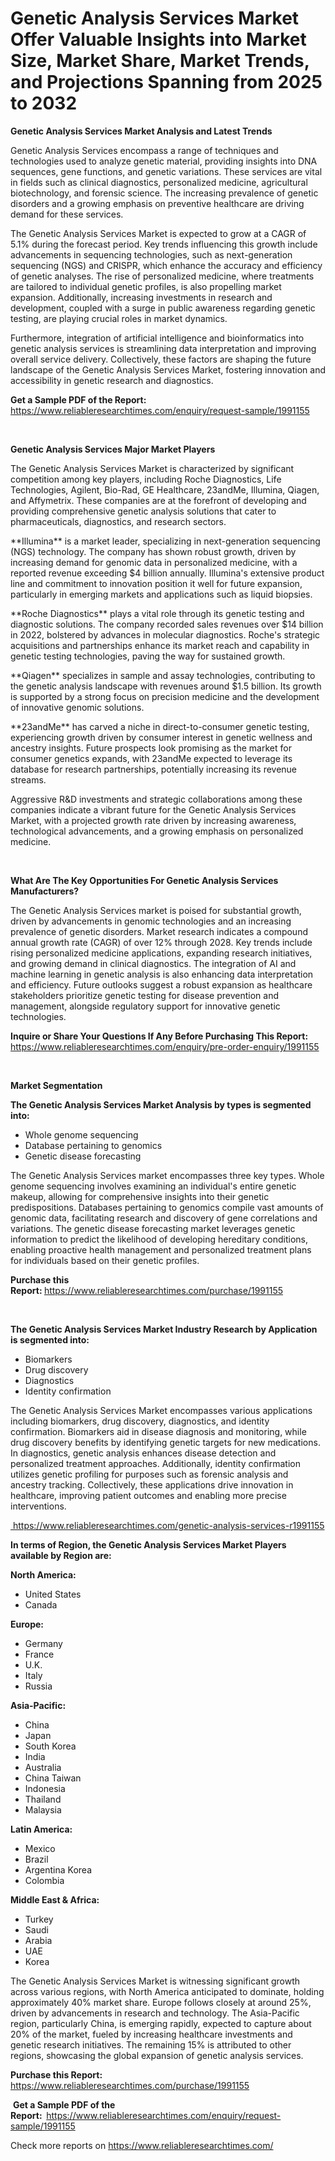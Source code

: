 <p><h1>Genetic Analysis Services Market Offer Valuable Insights into Market Size, Market Share, Market Trends, and Projections Spanning from 2025 to 2032</h1></p><p><strong>Genetic Analysis Services Market Analysis and Latest Trends</strong></p>
<p><p>Genetic Analysis Services encompass a range of techniques and technologies used to analyze genetic material, providing insights into DNA sequences, gene functions, and genetic variations. These services are vital in fields such as clinical diagnostics, personalized medicine, agricultural biotechnology, and forensic science. The increasing prevalence of genetic disorders and a growing emphasis on preventive healthcare are driving demand for these services.</p><p>The Genetic Analysis Services Market is expected to grow at a CAGR of 5.1% during the forecast period. Key trends influencing this growth include advancements in sequencing technologies, such as next-generation sequencing (NGS) and CRISPR, which enhance the accuracy and efficiency of genetic analyses. The rise of personalized medicine, where treatments are tailored to individual genetic profiles, is also propelling market expansion. Additionally, increasing investments in research and development, coupled with a surge in public awareness regarding genetic testing, are playing crucial roles in market dynamics.</p><p>Furthermore, integration of artificial intelligence and bioinformatics into genetic analysis services is streamlining data interpretation and improving overall service delivery. Collectively, these factors are shaping the future landscape of the Genetic Analysis Services Market, fostering innovation and accessibility in genetic research and diagnostics.</p></p>
<p><strong>Get a Sample PDF of the Report:&nbsp;</strong> <a href="https://www.reliableresearchtimes.com/enquiry/request-sample/1991155?utm_campaign=2273&utm_medium=2&utm_source=Github&utm_content=ia&utm_term=03032025&utm_id=genetic-analysis-services">https://www.reliableresearchtimes.com/enquiry/request-sample/1991155</a></p>
<p>&nbsp;</p>
<p><strong>Genetic Analysis Services Major Market Players</strong></p>
<p><p>The Genetic Analysis Services Market is characterized by significant competition among key players, including Roche Diagnostics, Life Technologies, Agilent, Bio-Rad, GE Healthcare, 23andMe, Illumina, Qiagen, and Affymetrix. These companies are at the forefront of developing and providing comprehensive genetic analysis solutions that cater to pharmaceuticals, diagnostics, and research sectors.</p><p>**Illumina** is a market leader, specializing in next-generation sequencing (NGS) technology. The company has shown robust growth, driven by increasing demand for genomic data in personalized medicine, with a reported revenue exceeding $4 billion annually. Illumina's extensive product line and commitment to innovation position it well for future expansion, particularly in emerging markets and applications such as liquid biopsies.</p><p>**Roche Diagnostics** plays a vital role through its genetic testing and diagnostic solutions. The company recorded sales revenues over $14 billion in 2022, bolstered by advances in molecular diagnostics. Roche's strategic acquisitions and partnerships enhance its market reach and capability in genetic testing technologies, paving the way for sustained growth.</p><p>**Qiagen** specializes in sample and assay technologies, contributing to the genetic analysis landscape with revenues around $1.5 billion. Its growth is supported by a strong focus on precision medicine and the development of innovative genomic solutions.</p><p>**23andMe** has carved a niche in direct-to-consumer genetic testing, experiencing growth driven by consumer interest in genetic wellness and ancestry insights. Future prospects look promising as the market for consumer genetics expands, with 23andMe expected to leverage its database for research partnerships, potentially increasing its revenue streams.</p><p>Aggressive R&D investments and strategic collaborations among these companies indicate a vibrant future for the Genetic Analysis Services Market, with a projected growth rate driven by increasing awareness, technological advancements, and a growing emphasis on personalized medicine.</p></p>
<p>&nbsp;</p>
<p><strong>What Are The Key Opportunities For Genetic Analysis Services Manufacturers?</strong></p>
<p><p>The Genetic Analysis Services market is poised for substantial growth, driven by advancements in genomic technologies and an increasing prevalence of genetic disorders. Market research indicates a compound annual growth rate (CAGR) of over 12% through 2028. Key trends include rising personalized medicine applications, expanding research initiatives, and growing demand in clinical diagnostics. The integration of AI and machine learning in genetic analysis is also enhancing data interpretation and efficiency. Future outlooks suggest a robust expansion as healthcare stakeholders prioritize genetic testing for disease prevention and management, alongside regulatory support for innovative genetic technologies.</p></p>
<p><strong>Inquire or Share Your Questions If Any Before Purchasing This Report:</strong> <a href="https://www.reliableresearchtimes.com/enquiry/pre-order-enquiry/1991155?utm_campaign=2273&utm_medium=2&utm_source=Github&utm_content=ia&utm_term=03032025&utm_id=genetic-analysis-services">https://www.reliableresearchtimes.com/enquiry/pre-order-enquiry/1991155</a></p>
<p>&nbsp;</p>
<p><strong>Market Segmentation</strong></p>
<p><strong>The Genetic Analysis Services Market Analysis by types is segmented into:</strong></p>
<p><ul><li>Whole genome sequencing</li><li>Database pertaining to genomics</li><li>Genetic disease forecasting</li></ul></p>
<p><p>The Genetic Analysis Services market encompasses three key types. Whole genome sequencing involves examining an individual's entire genetic makeup, allowing for comprehensive insights into their genetic predispositions. Databases pertaining to genomics compile vast amounts of genomic data, facilitating research and discovery of gene correlations and variations. The genetic disease forecasting market leverages genetic information to predict the likelihood of developing hereditary conditions, enabling proactive health management and personalized treatment plans for individuals based on their genetic profiles.</p></p>
<p><strong>Purchase this Report:&nbsp;</strong><a href="https://www.reliableresearchtimes.com/purchase/1991155?utm_campaign=2273&utm_medium=2&utm_source=Github&utm_content=ia&utm_term=03032025&utm_id=genetic-analysis-services">https://www.reliableresearchtimes.com/purchase/1991155</a></p>
<p>&nbsp;</p>
<p><strong>The Genetic Analysis Services Market Industry Research by Application is segmented into:</strong></p>
<p><ul><li>Biomarkers</li><li>Drug discovery</li><li>Diagnostics</li><li>Identity confirmation</li></ul></p>
<p><p>The Genetic Analysis Services Market encompasses various applications including biomarkers, drug discovery, diagnostics, and identity confirmation. Biomarkers aid in disease diagnosis and monitoring, while drug discovery benefits by identifying genetic targets for new medications. In diagnostics, genetic analysis enhances disease detection and personalized treatment approaches. Additionally, identity confirmation utilizes genetic profiling for purposes such as forensic analysis and ancestry tracking. Collectively, these applications drive innovation in healthcare, improving patient outcomes and enabling more precise interventions.</p></p>
<p><a href="https://www.reliableresearchtimes.com/genetic-analysis-services-r1991155?utm_campaign=2273&utm_medium=2&utm_source=Github&utm_content=ia&utm_term=03032025&utm_id=genetic-analysis-services">&nbsp;https://www.reliableresearchtimes.com/genetic-analysis-services-r1991155</a></p>
<p><strong>In terms of Region, the Genetic Analysis Services Market Players available by Region are:</strong></p>
<p>
    <p> <strong> North America: </strong>
        <ul>
            <li>United States</li>
            <li>Canada</li>
        </ul>
        </p> 
    <p> <strong> Europe: </strong>
        <ul>
            <li>Germany</li>
            <li>France</li>
            <li>U.K.</li>
            <li>Italy</li>
            <li>Russia</li>
        </ul>
        </p> 
    <p> <strong> Asia-Pacific: </strong>
        <ul>
            <li>China</li>
            <li>Japan</li>
            <li>South Korea</li>
            <li>India</li>
            <li>Australia</li>
            <li>China Taiwan</li>
            <li>Indonesia</li>
            <li>Thailand</li>
            <li>Malaysia</li>
        </ul>
        </p> 
    <p> <strong> Latin America: </strong>
        <ul>
            <li>Mexico</li>
            <li>Brazil</li>
            <li>Argentina Korea</li>
            <li>Colombia</li>
        </ul>
        </p> 
    <p> <strong> Middle East & Africa: </strong>
        <ul>
            <li>Turkey</li>
            <li>Saudi</li>
            <li>Arabia</li>
            <li>UAE</li>
            <li>Korea</li>
        </ul>
    </p>
    </p>
<p><p>The Genetic Analysis Services Market is witnessing significant growth across various regions, with North America anticipated to dominate, holding approximately 40% market share. Europe follows closely at around 25%, driven by advancements in research and technology. The Asia-Pacific region, particularly China, is emerging rapidly, expected to capture about 20% of the market, fueled by increasing healthcare investments and genetic research initiatives. The remaining 15% is attributed to other regions, showcasing the global expansion of genetic analysis services.</p></p>
<p><strong>Purchase this Report: </strong><a href="https://www.reliableresearchtimes.com/purchase/1991155?utm_campaign=2273&utm_medium=2&utm_source=Github&utm_content=ia&utm_term=03032025&utm_id=genetic-analysis-services">https://www.reliableresearchtimes.com/purchase/1991155</a></p>
<p>&nbsp;<strong>Get a Sample PDF of the Report:&nbsp;&nbsp;</strong><a href="https://www.reliableresearchtimes.com/enquiry/request-sample/1991155?utm_campaign=2273&utm_medium=2&utm_source=Github&utm_content=ia&utm_term=03032025&utm_id=genetic-analysis-services">https://www.reliableresearchtimes.com/enquiry/request-sample/1991155</a></p>
<p><strong></strong></p>
<p>Check more reports on <a href="https://www.reliableresearchtimes.com/?utm_campaign=2273&utm_medium=2&utm_source=Github&utm_content=ia&utm_term=03032025&utm_id=genetic-analysis-services">https://www.reliableresearchtimes.com/</a></p>